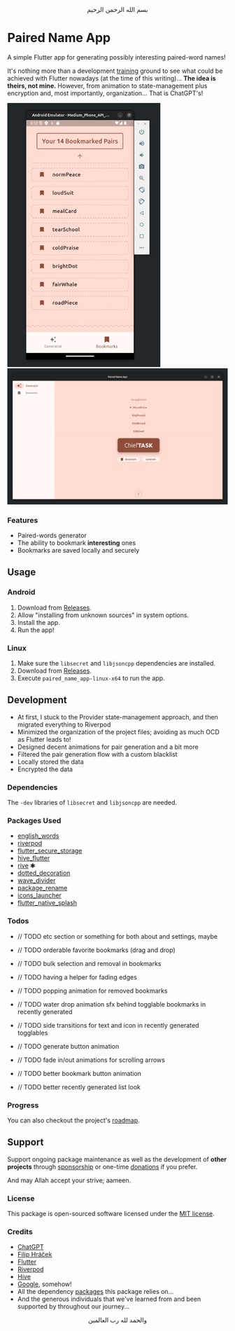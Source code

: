 <div align="center">
    بسم الله الرحمن الرحيم
</div>

<div align="left">

# Paired Name App

A simple Flutter app for generating possibly interesting paired-word names!

It's nothing more than a development [training](https://codelabs.developers.google.com/codelabs/flutter-codelab-first) ground to see what could be achieved with Flutter nowadays (at the time of this writing)... **The idea is theirs, not mine.** However, from animation to state-management plus encryption and, most importantly, organization... That is ChatGPT's!

<img src="./.github/images/screenshot-android.png" alt="Android Screenshot" width="350"/>
<img src="./.github/images/screenshot-linux.png" alt="Linux Screenshot" width="800"/>

### Features

- Paired-words generator
- The ability to bookmark **interesting** ones
- Bookmarks are saved locally and securely


## Usage

### Android

1. Download from [Releases](https://github.com/username/repo-name/releases).
2. Allow "installing from unknown sources" in system options.
3. Install the app.
4. Run the app!

### Linux

1. Make sure the `libsecret` and `libjsoncpp` dependencies are installed.
2. Download from [Releases](https://github.com/username/repo-name/releases).
3. Execute `paired_name_app-linux-x64` to run the app.


## Development

- At first, I stuck to the Provider state-management approach, and then migrated everything to Riverpod
- Minimized the organization of the project files; avoiding as much OCD as Flutter leads to!
- Designed decent animations for pair generation and a bit more
- Filtered the pair generation flow with a custom blacklist
- Locally stored the data
- Encrypted the data

### Dependencies

The `-dev` libraries of `libsecret` and `libjsoncpp` are needed.

### Packages Used

- [english_words](https://pub.dev/packages/english_words)
- [riverpod](https://pub.dev/packages/riverpod)
- [flutter_secure_storage](https://pub.dev/packages/flutter_secure_storage)
- [hive_flutter](https://pub.dev/packages/hive_flutter)
- [rive](https://pub.dev/packages/rive) ✱
- [dotted_decoration](https://pub.dev/packages/dotted_decoration)
- [wave_divider](https://pub.dev/packages/wave_divider)
- [package_rename](https://pub.dev/packages/package_rename)
- [icons_launcher](https://pub.dev/packages/icons_launcher)
- [flutter_native_splash](https://pub.dev/packages/flutter_native_splash)

### Todos

- // TODO etc section or something for both about and settings, maybe
- // TODO orderable favorite bookmarks (drag and drop)
- // TODO bulk selection and removal in bookmarks
- // TODO having a helper for fading edges

- // TODO popping animation for removed bookmarks
- // TODO water drop animation sfx behind togglable bookmarks in recently generated
- // TODO side transitions for text and icon in recently generated togglables
- // TODO generate button animation
- // TODO fade in/out animations for scrolling arrows
- // TODO better bookmark button animation
- // TODO better recently generated list look

### Progress

You can also checkout the project's [roadmap](https://github.com/users/GoodM4ven/projects/4/).


## Support

Support ongoing package maintenance as well as the development of **other projects** through [sponsorship](https://github.com/sponsors/GoodM4ven) or one-time [donations](https://github.com/sponsors/GoodM4ven?frequency=one-time&sponsor=GoodM4ven) if you prefer.

And may Allah accept your strive; aameen.

### License

This package is open-sourced software licensed under the [MIT license](LICENSE.md).

### Credits

- [ChatGPT](https://chat.openai.com)
- [Filip Hráček](https://www.youtube.com/@filiphracek/videos)
- [Flutter](https://flutter.dev)
- [Riverpod](https://pub.dev/packages/riverpod)
- [Hive](https://pub.dev/packages/hive_flutter)
- [Google](https://google.com), somehow!
- All the dependency [packages](./pubspec.yaml) this package relies on...
- And the generous individuals that we've learned from and been supported by throughout our journey...

</div>

<div align="center">
    والحمد لله رب العالمين
</div>
